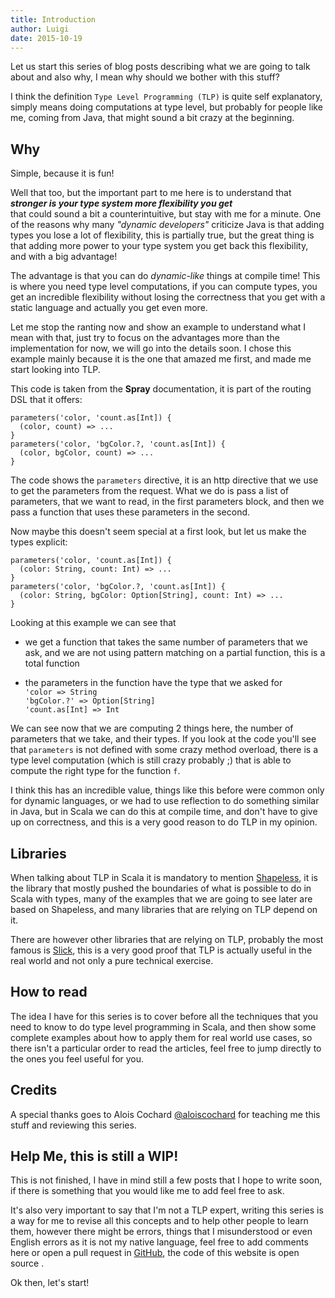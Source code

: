 ```yaml
---
title: Introduction
author: Luigi
date: 2015-10-19 
---
```


Let us start this series of blog posts describing what we are
going to talk about and also why, I mean why should we bother with 
this stuff? 

I think the definition `Type Level Programming (TLP)` is quite self explanatory,
simply means doing computations at type level, but probably for people like me, coming from Java, that might sound a bit crazy at the beginning.

<!--
First thing, I'd suggest to Java developers to try to forget what
you know about types, and accept the idea that in Scala you can do much more than you used to in Java. 
-->

## Why

Simple, because it is fun!

Well that too, but the important part to me here is to understand that   
_**stronger is your type system more flexibility you get**_    
that could sound a bit a counterintuitive, but stay with me for a minute.
One of the reasons why many *"dynamic developers"* criticize Java 
is that adding types you lose a lot of flexibility, this is partially true,
but the great thing is that adding more power to your type system
you get back this flexibility, and with a big advantage!

The advantage is that you can do *dynamic-like* things at compile time!
This is where you need type level computations, if you can
compute types, you get an incredible flexibility without losing
the correctness that you get with a static language and actually you get even more.

Let me stop the ranting now and show an example to understand what 
I mean with that, just try to focus on the advantages more than
the implementation for now, we will go into the details soon. 
I chose this example mainly because it is the one that amazed 
me first, and made me start looking into TLP.

This code is taken from the **Spray** documentation, it is part of the 
routing DSL that it offers:

```
parameters('color, 'count.as[Int]) { 
  (color, count) => ... 
}
parameters('color, 'bgColor.?, 'count.as[Int]) { 
  (color, bgColor, count) => ... 
}
```

The code shows the `parameters` directive, it is an http directive that we use
to get the parameters from the request. 
What we do is pass a list of parameters, that we want to read, in the first parameters block,
and then we pass a function that uses these parameters in the second.

Now maybe this doesn't seem special at a first look, 
but let us make the types explicit: 

```
parameters('color, 'count.as[Int]) { 
  (color: String, count: Int) => ... 
}
parameters('color, 'bgColor.?, 'count.as[Int]) { 
  (color: String, bgColor: Option[String], count: Int) => ... 
}
```

Looking at this example we can see that 

- we get a function that takes 
  the same number of parameters that we ask, and we are not using pattern
  matching on a partial function, this is a total function  

- the parameters in the function have the type that we asked for  
  `'color => String`  
  `'bgColor.?' => Option[String]`  
  `'count.as[Int] => Int`  

We can see now that we are computing 2 things here, the number 
of parameters that we take, and their types.
If you look at the code you'll see that `parameters` is not defined
with some crazy method overload, there is a type level computation 
(which is still crazy probably ;)
that is able to compute the right type for the function `f`.

I think this has an incredible value, things like this before 
were common only for dynamic languages, or we had to use reflection 
to do something similar in Java, but in Scala we can do this 
at compile time, and don't have to give up on correctness,
and this is a very good reason to do TLP in my opinion.

## Libraries

When talking about TLP in Scala it is mandatory to mention [Shapeless](https://github.com/milessabin/shapeless), it is the library that mostly pushed the boundaries of what is possible to do in Scala with types, many of the examples that we are going to see later are based on Shapeless, and many libraries that are relying on TLP depend on it.

There are however other libraries that are relying on TLP, 
probably the most famous is [Slick](http://slick.typesafe.com/), 
this is a very good proof that TLP is actually useful in the real
world and not only a pure technical exercise.

## How to read

The idea I have for this series is to cover before all the techniques 
that you need to know to do type level programming in Scala,
and then show some complete examples about how to apply them 
for real world use cases, so there isn't a particular order to
read the articles, feel free to jump directly to the ones
you feel useful for you.

## Credits 

A special thanks goes to Alois Cochard [\@aloiscochard](https://twitter.com/aloiscochard)
for teaching me this stuff and reviewing this series.

## Help Me, this is still a WIP!

This is not finished, I have in mind still a few posts that I hope
to write soon, if there is something that you would like me to add
feel free to ask.

It's also very important to say that I'm not a TLP expert, 
writing this series is a way for me to 
revise all this concepts and to help other people to learn them,
however there might be errors, things that I misunderstood 
or even English errors as it is not my native language, 
feel free to add comments here or open a pull request in [GitHub](https://github.com/gigiigig/blog), the code of this website is open source .

Ok then, let's start!

